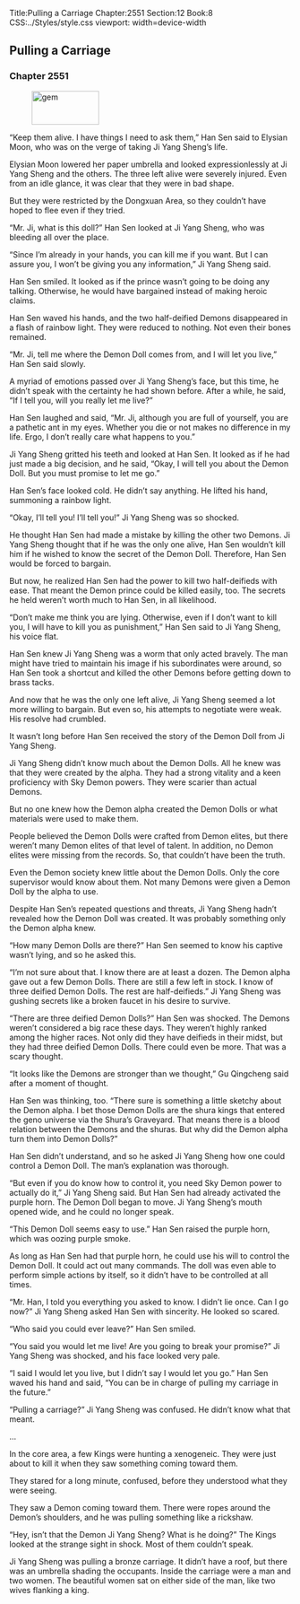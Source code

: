 Title:Pulling a Carriage 
Chapter:2551 
Section:12 
Book:8 
CSS:../Styles/style.css 
viewport: width=device-width
  
## Pulling a Carriage
### Chapter 2551 
<figure>
	<img src="../Images/gem.gif" alt="gem" id="gem" width="120" height="60" />
</figure>
  

  
  “Keep them alive. I have things I need to ask them,” Han Sen said to Elysian Moon, who was on the verge of taking Ji Yang Sheng’s life.

Elysian Moon lowered her paper umbrella and looked expressionlessly at Ji Yang Sheng and the others. The three left alive were severely injured. Even from an idle glance, it was clear that they were in bad shape.

But they were restricted by the Dongxuan Area, so they couldn’t have hoped to flee even if they tried.

“Mr. Ji, what is this doll?” Han Sen looked at Ji Yang Sheng, who was bleeding all over the place.

“Since I’m already in your hands, you can kill me if you want. But I can assure you, I won’t be giving you any information,” Ji Yang Sheng said.

Han Sen smiled. It looked as if the prince wasn’t going to be doing any talking. Otherwise, he would have bargained instead of making heroic claims.

Han Sen waved his hands, and the two half-deified Demons disappeared in a flash of rainbow light. They were reduced to nothing. Not even their bones remained.

“Mr. Ji, tell me where the Demon Doll comes from, and I will let you live,” Han Sen said slowly.

A myriad of emotions passed over Ji Yang Sheng’s face, but this time, he didn’t speak with the certainty he had shown before. After a while, he said, “If I tell you, will you really let me live?”

Han Sen laughed and said, “Mr. Ji, although you are full of yourself, you are a pathetic ant in my eyes. Whether you die or not makes no difference in my life. Ergo, I don’t really care what happens to you.”

Ji Yang Sheng gritted his teeth and looked at Han Sen. It looked as if he had just made a big decision, and he said, “Okay, I will tell you about the Demon Doll. But you must promise to let me go.”

Han Sen’s face looked cold. He didn’t say anything. He lifted his hand, summoning a rainbow light.

“Okay, I’ll tell you! I’ll tell you!” Ji Yang Sheng was so shocked.

He thought Han Sen had made a mistake by killing the other two Demons. Ji Yang Sheng thought that if he was the only one alive, Han Sen wouldn’t kill him if he wished to know the secret of the Demon Doll. Therefore, Han Sen would be forced to bargain.

But now, he realized Han Sen had the power to kill two half-deifieds with ease. That meant the Demon prince could be killed easily, too. The secrets he held weren’t worth much to Han Sen, in all likelihood.

“Don’t make me think you are lying. Otherwise, even if I don’t want to kill you, I will have to kill you as punishment,” Han Sen said to Ji Yang Sheng, his voice flat.

Han Sen knew Ji Yang Sheng was a worm that only acted bravely. The man might have tried to maintain his image if his subordinates were around, so Han Sen took a shortcut and killed the other Demons before getting down to brass tacks.

And now that he was the only one left alive, Ji Yang Sheng seemed a lot more willing to bargain. But even so, his attempts to negotiate were weak. His resolve had crumbled.

It wasn’t long before Han Sen received the story of the Demon Doll from Ji Yang Sheng.

Ji Yang Sheng didn’t know much about the Demon Dolls. All he knew was that they were created by the alpha. They had a strong vitality and a keen proficiency with Sky Demon powers. They were scarier than actual Demons.

But no one knew how the Demon alpha created the Demon Dolls or what materials were used to make them.

People believed the Demon Dolls were crafted from Demon elites, but there weren’t many Demon elites of that level of talent. In addition, no Demon elites were missing from the records. So, that couldn’t have been the truth.

Even the Demon society knew little about the Demon Dolls. Only the core supervisor would know about them. Not many Demons were given a Demon Doll by the alpha to use.

Despite Han Sen’s repeated questions and threats, Ji Yang Sheng hadn’t revealed how the Demon Doll was created. It was probably something only the Demon alpha knew.

“How many Demon Dolls are there?” Han Sen seemed to know his captive wasn’t lying, and so he asked this.

“I’m not sure about that. I know there are at least a dozen. The Demon alpha gave out a few Demon Dolls. There are still a few left in stock. I know of three deified Demon Dolls. The rest are half-deifieds.” Ji Yang Sheng was gushing secrets like a broken faucet in his desire to survive.

“There are three deified Demon Dolls?” Han Sen was shocked. The Demons weren’t considered a big race these days. They weren’t highly ranked among the higher races. Not only did they have deifieds in their midst, but they had three deified Demon Dolls. There could even be more. That was a scary thought.

“It looks like the Demons are stronger than we thought,” Gu Qingcheng said after a moment of thought.

Han Sen was thinking, too. “There sure is something a little sketchy about the Demon alpha. I bet those Demon Dolls are the shura kings that entered the geno universe via the Shura’s Graveyard. That means there is a blood relation between the Demons and the shuras. But why did the Demon alpha turn them into Demon Dolls?”

Han Sen didn’t understand, and so he asked Ji Yang Sheng how one could control a Demon Doll. The man’s explanation was thorough.

“But even if you do know how to control it, you need Sky Demon power to actually do it,” Ji Yang Sheng said. But Han Sen had already activated the purple horn. The Demon Doll began to move. Ji Yang Sheng’s mouth opened wide, and he could no longer speak.

“This Demon Doll seems easy to use.” Han Sen raised the purple horn, which was oozing purple smoke.

As long as Han Sen had that purple horn, he could use his will to control the Demon Doll. It could act out many commands. The doll was even able to perform simple actions by itself, so it didn’t have to be controlled at all times.

“Mr. Han, I told you everything you asked to know. I didn’t lie once. Can I go now?” Ji Yang Sheng asked Han Sen with sincerity. He looked so scared.

“Who said you could ever leave?” Han Sen smiled.

“You said you would let me live! Are you going to break your promise?” Ji Yang Sheng was shocked, and his face looked very pale.

“I said I would let you live, but I didn’t say I would let you go.” Han Sen waved his hand and said, “You can be in charge of pulling my carriage in the future.”

“Pulling a carriage?” Ji Yang Sheng was confused. He didn’t know what that meant.

…

In the core area, a few Kings were hunting a xenogeneic. They were just about to kill it when they saw something coming toward them.

They stared for a long minute, confused, before they understood what they were seeing.

They saw a Demon coming toward them. There were ropes around the Demon’s shoulders, and he was pulling something like a rickshaw.

“Hey, isn’t that the Demon Ji Yang Sheng? What is he doing?” The Kings looked at the strange sight in shock. Most of them couldn’t speak.

Ji Yang Sheng was pulling a bronze carriage. It didn’t have a roof, but there was an umbrella shading the occupants. Inside the carriage were a man and two women. The beautiful women sat on either side of the man, like two wives flanking a king.
